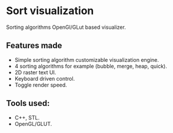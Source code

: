 # Sort visualization
Sorting algorithms OpenGl/GLut based visualizer.

## Features made
* Simple sorting algorithm customizable visualization engine. 
* 4 sorting algorithms for example (bubble, merge, heap, quick).
* 2D raster text UI.
* Keyboard driven control.
* Toggle render speed.

## Tools used:
* C++, STL.
* OpenGL/GLUT.
